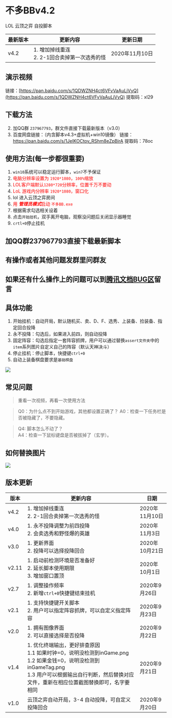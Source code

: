 # 不多BBv4.2
 LOL 云顶之弈 自投脚本

| 最新版本 | 更新内容                                          | 更新日期       |
| -------- | ------------------------------------------------- | -------------- |
| v4.2     | 1. 增加掉线重连<br />2. 2-1回合卖掉第一次选秀的怪 | 2020年11月10日 |

## 演示视频

链接：[https://pan.baidu.com/s/1QDWZNH4ct6VFvVaAuLjVyQ](https://pan.baidu.com/s/1QDWZNH4ct6VFvVaAuLjVyQ)
提取码：xl29 

## 下载方法

2. 加QQ群 `237967793`，群文件直接下载最新版本（v3.0）
3. 百度网盘链接：（内含脚本v4.3+虚拟机+win10镜像）
   链接：https://pan.baidu.com/s/1JeIKOCtov_RShm8eZpBirA 
   提取码：78oc 

## 使用方法(每一步都很重要)

1. `win10`系统可以稳定运行脚本，`win7`不予保证
3. <font color=#FF0000>电脑分辨率设置为 `1920*1080`，`100%`缩放</font> 
4. <font color=#FF0000>LOL客户端默认`1280*720`分辨率，位置千万不要动</font>
5. <font color=#FF0000>LoL 游戏内分辨率 `1920*1080`，窗口化</font>
6. lol 进入云顶之弈房间
7. <font color=#FF0000>用 ***管理员模式***启动 `不多BB.exe` </font> 
8. 根据需求勾选相关设着
9. 点击`开始挂机`，双手离开电脑，观察没问题后关闭显示器睡觉
10. `crtl+0`停止挂机

## 



## 加QQ群237967793直接下载最新脚本

## 有操作或者其他问题发群里问群友

## 如果还有什么操作上的问题可以到[腾讯文档BUG区](https://docs.qq.com/sheet/DSklsY0hZRmhycmJt?groupUin=IJjUw0eVIFNAuHRUyb66pQ%253D%253D&tab=BB08J2)留言

## 具体功能

1. 开始挂机：自动开局，默认随机买、卖、D、F、选秀、上装备、捡装备、指定回合投降
3. 永不投降：勾选后，如果进入前四，则自动投降
5. 固定阵容：勾选后指定一套阵容抓牌，用户可以通过替换`assert文件夹`中的`item`系列图片自定义自己的阵容（默认天神决斗）
4. 停止挂机：停止脚本，快捷键`ctrl+0`
5. 自动上装备棋盘要求是`基础棋盘`

![](https://images-cdn.shimo.im/mubdjpaKfcFklCky.png)

## 常见问题

> 重看一次视频，再看一次使用方法  

> Q0：为什么点不到开始游戏，其他都设置正确了？
> A0：检查一下任务栏是否被隐藏了，不要隐藏。

> Q4: 脚本怎么不动了？  
> A4：检查一下鼠标键盘是否被拔掉了（玄学）。

## 如何替换图片

![](https://images-cdn.shimo.im/GMRSt34UMoKwEs12.png)

## 版本更新

| 版本  | 更新内容                                                     | 日期           |
| ----- | ------------------------------------------------------------ | -------------- |
| v4.2  | 1. 增加掉线重连<br />2. 2-1回合卖掉第一次选秀的怪            | 2020年11月10日 |
| v4.0  | 1. 永不投降调整为前四投降<br />2. 会卖选秀和野怪爆的英雄     | 2020年11月3日  |
| v3.0  | 1. 更新界面<br />2. 投降可以选择投降回合                     | 2020年10月21日 |
| v2.11 | 1. 启动前检测环境是否准备好<br />2. 延长脚本使用期限<br />3. 增加窗口置顶 | 2020年10月1日  |
| v2.7  | 1. 调整操作频率<br />2. 新增`ctrl+0`快捷键结束挂机           | 2020年9月26日  |
| v2.1  | 1. 支持快捷键开关脚本<br />2. 用户可以指定阵容抓牌，可以自定义指定阵容 | 2020年9月23日  |
| v2.0  | 1. 拥有图像界面<br />2. 可以直接选择是否投降                 | 2020年9月22日  |
| v1.4  | 1. 优化终端输出，更好排查原因  <br />1.1 如果时钟=0，说明没检测到inGame.png  <br/>1.2 如果金钱=0，说明没检测到inGameTag.png  <br/>1.3 用户可以根据输出自行判断，然后替换对应文件，重新在相应位置截图替换即可，名字要相同 | 2020年9月21日  |
| v1.0  | 云顶之弈自动开局，3-4 自动投降，可自定义投降回合             | 2020年9月20日  |
